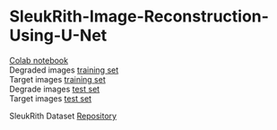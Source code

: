# SleukRith-Image-Reconstruction-Using-U-Net  
[Colab notebook](https://colab.research.google.com/drive/13vW0wPTh7Y1MUnOKXyNlCKOksdzb8Fqi?usp=sharing)  
Degraded images [training set](https://drive.google.com/file/d/1JrDnTjxl1uCud8-UC0PpifRmcJKTh6Wx/view?usp=sharing)  
Target images [training set](https://drive.google.com/file/d/1-uKmc_yuwp_626rBNcKD7Q0B66NkcddN/view?usp=sharing)  
Degrade images [test set](https://drive.google.com/file/d/1DDRHe8oeOpRwdvlXvHUwvjD8upBATzuF/view?usp=sharing)  
Target images [test set](https://drive.google.com/file/d/1FmkWXBZ6g9wEzieBxGa9KChug9HFOS8v/view?usp=sharing)    

SleukRith Dataset [Repository](https://github.com/donavaly/SleukRith-Set)


